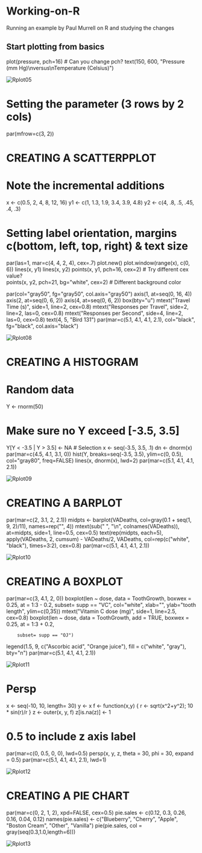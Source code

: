 # Working-on-R
Running an example by Paul Murrell on R and studying the changes


## Start plotting from basics 
plot(pressure, pch=16)  # Can you change pch?
text(150, 600, 
     "Pressure (mm Hg)\nversus\nTemperature (Celsius)")

![Rplot05](https://user-images.githubusercontent.com/90278106/136729020-2ff91521-bb6b-4d12-85d1-f957c96816cc.png)

# Setting the parameter (3 rows by 2 cols)
par(mfrow=c(3, 2))

# CREATING A SCATTERPPLOT
# Note the incremental additions

x <- c(0.5, 2, 4, 8, 12, 16)
y1 <- c(1, 1.3, 1.9, 3.4, 3.9, 4.8)
y2 <- c(4, .8, .5, .45, .4, .3)

# Setting label orientation, margins c(bottom, left, top, right) & text size
par(las=1, mar=c(4, 4, 2, 4), cex=.7) 
plot.new()
plot.window(range(x), c(0, 6))
lines(x, y1)
lines(x, y2)
points(x, y1, pch=16, cex=2) # Try different cex value?  
points(x, y2, pch=21, bg="white", cex=2)  # Different background color

par(col="gray50", fg="gray50", col.axis="gray50")
axis(1, at=seq(0, 16, 4))
axis(2, at=seq(0, 6, 2))
axis(4, at=seq(0, 6, 2))
box(bty="u")
mtext("Travel Time (s)", side=1, line=2, cex=0.8)
mtext("Responses per Travel", side=2, line=2, las=0, cex=0.8)
mtext("Responses per Second", side=4, line=2, las=0, cex=0.8)
text(4, 5, "Bird 131")
par(mar=c(5.1, 4.1, 4.1, 2.1), col="black", fg="black", col.axis="black")

![Rplot08](https://user-images.githubusercontent.com/90278106/136730159-dc7797e6-796a-4063-bf87-4f2b21c786c5.jpg)

# CREATING A HISTOGRAM
# Random data
Y <- rnorm(50)
# Make sure no Y exceed [-3.5, 3.5]
Y[Y < -3.5 | Y > 3.5] <- NA # Selection
x <- seq(-3.5, 3.5, .1)
dn <- dnorm(x)
par(mar=c(4.5, 4.1, 3.1, 0))
hist(Y, breaks=seq(-3.5, 3.5), ylim=c(0, 0.5), 
     col="gray80", freq=FALSE)
lines(x, dnorm(x), lwd=2)
par(mar=c(5.1, 4.1, 4.1, 2.1))

![Rplot09](https://user-images.githubusercontent.com/90278106/136729505-cfdad471-a8c2-4022-a1f5-5a9dd48ec9bf.png)

# CREATING A BARPLOT 
par(mar=c(2, 3.1, 2, 2.1)) 
midpts <- barplot(VADeaths, 
                  col=gray(0.1 + seq(1, 9, 2)/11), 
                  names=rep("", 4))
mtext(sub(" ", "\n", colnames(VADeaths)),
      at=midpts, side=1, line=0.5, cex=0.5)
text(rep(midpts, each=5), apply(VADeaths, 2, cumsum) - VADeaths/2,
     VADeaths, 
     col=rep(c("white", "black"), times=3:2), 
     cex=0.8)
par(mar=c(5.1, 4.1, 4.1, 2.1)) 

![Rplot10](https://user-images.githubusercontent.com/90278106/136729581-26bef18b-b878-4476-bbca-adc867a1776f.png)

# CREATING A BOXPLOT
par(mar=c(3, 4.1, 2, 0))
boxplot(len ~ dose, data = ToothGrowth,
        boxwex = 0.25, at = 1:3 - 0.2,
        subset= supp == "VC", col="white",
        xlab="",
        ylab="tooth length", ylim=c(0,35))
mtext("Vitamin C dose (mg)", side=1, line=2.5, cex=0.8)
boxplot(len ~ dose, data = ToothGrowth, add = TRUE,
        boxwex = 0.25, at = 1:3 + 0.2,
        
        subset= supp == "OJ")
legend(1.5, 9, c("Ascorbic acid", "Orange juice"), 
       fill = c("white", "gray"), 
       bty="n")
par(mar=c(5.1, 4.1, 4.1, 2.1))

![Rplot11](https://user-images.githubusercontent.com/90278106/136729704-7f5769fc-79f0-4005-b022-ee58f98976a6.png)

# Persp
x <- seq(-10, 10, length= 30)
y <- x
f <- function(x,y) { r <- sqrt(x^2+y^2); 10 * sin(r)/r }
z <- outer(x, y, f)
z[is.na(z)] <- 1
# 0.5 to include z axis label
par(mar=c(0, 0.5, 0, 0), lwd=0.5)
persp(x, y, z, theta = 30, phi = 30, 
      expand = 0.5)
par(mar=c(5.1, 4.1, 4.1, 2.1), lwd=1)

![Rplot12](https://user-images.githubusercontent.com/90278106/136729763-1d69b200-3ab9-4d95-98fe-6435f28145f7.png)

# CREATING A PIE CHART
par(mar=c(0, 2, 1, 2), xpd=FALSE, cex=0.5)
pie.sales <- c(0.12, 0.3, 0.26, 0.16, 0.04, 0.12)
names(pie.sales) <- c("Blueberry", "Cherry",
                      "Apple", "Boston Cream", "Other", "Vanilla")
pie(pie.sales, col = gray(seq(0.3,1.0,length=6))) 

![Rplot13](https://user-images.githubusercontent.com/90278106/136729825-f9b67c67-659c-40dc-94ca-a8e327b99587.png)
